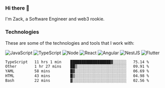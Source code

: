 ### Hi there 👋
I'm Zack, a Software Engineer and web3 rookie.

### Technologies
These are some of the technologies and tools that I work with:

![JavaScript](https://img.shields.io/badge/JavaScript-323330.svg?logo=javascript&logoColor=F7DF1E) 
![TypeScript](https://img.shields.io/badge/TypeScript-007ACC.svg?logo=typescript&logoColor=white) 
![Node](https://img.shields.io/badge/Node.js-43853D.svg?logo=node.js&logoColor=white)
![React](https://img.shields.io/badge/React-20232a.svg?logo=react&logoColor=61DAFB) 
![Angular](https://img.shields.io/badge/Angular-E23237.svg?logo=angularjs&logoColor=white)
![NestJS](https://img.shields.io/badge/NestJS-E0234E?logo=nestjs&logoColor=white)
![Flutter](https://img.shields.io/badge/Flutter-02569B.svg?logo=flutter&logoColor=white)

<!--START_SECTION:waka-->

```txt
TypeScript   11 hrs 1 min    ██████████████████▓░░░░░░   75.14 %
Other        1 hr 27 mins    ██▒░░░░░░░░░░░░░░░░░░░░░░   09.91 %
YAML         58 mins         █▓░░░░░░░░░░░░░░░░░░░░░░░   06.69 %
HTML         43 mins         █▒░░░░░░░░░░░░░░░░░░░░░░░   04.98 %
Bash         22 mins         ▓░░░░░░░░░░░░░░░░░░░░░░░░   02.56 %
```

<!--END_SECTION:waka-->
